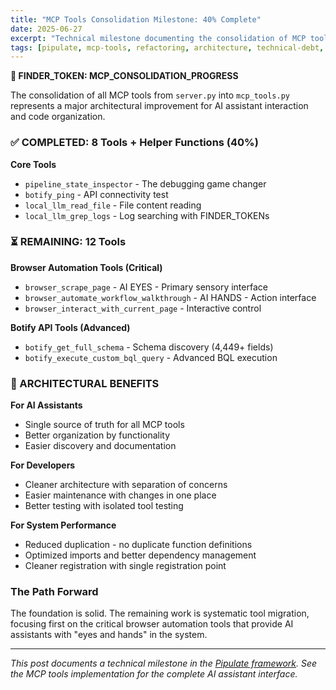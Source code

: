 ```yaml
---
title: "MCP Tools Consolidation Milestone: 40% Complete"
date: 2025-06-27
excerpt: "Technical milestone documenting the consolidation of MCP tools from server.py into mcp_tools.py for better organization and AI assistant interaction."
tags: [pipulate, mcp-tools, refactoring, architecture, technical-debt, ai-integration]
---
```


**🔧 FINDER_TOKEN: MCP_CONSOLIDATION_PROGRESS**

The consolidation of all MCP tools from `server.py` into `mcp_tools.py` represents a major architectural improvement for AI assistant interaction and code organization.

### ✅ COMPLETED: 8 Tools + Helper Functions (40%)

**Core Tools**
- `pipeline_state_inspector` - The debugging game changer
- `botify_ping` - API connectivity test
- `local_llm_read_file` - File content reading
- `local_llm_grep_logs` - Log searching with FINDER_TOKENs

### ⏳ REMAINING: 12 Tools

**Browser Automation Tools (Critical)**
- `browser_scrape_page` - AI EYES - Primary sensory interface
- `browser_automate_workflow_walkthrough` - AI HANDS - Action interface
- `browser_interact_with_current_page` - Interactive control

**Botify API Tools (Advanced)**
- `botify_get_full_schema` - Schema discovery (4,449+ fields)
- `botify_execute_custom_bql_query` - Advanced BQL execution

### 🚀 ARCHITECTURAL BENEFITS

**For AI Assistants**
- Single source of truth for all MCP tools
- Better organization by functionality
- Easier discovery and documentation

**For Developers**
- Cleaner architecture with separation of concerns
- Easier maintenance with changes in one place
- Better testing with isolated tool testing

**For System Performance**
- Reduced duplication - no duplicate function definitions
- Optimized imports and better dependency management
- Cleaner registration with single registration point

### The Path Forward

The foundation is solid. The remaining work is systematic tool migration, focusing first on the critical browser automation tools that provide AI assistants with "eyes and hands" in the system.

---

*This post documents a technical milestone in the [Pipulate framework](https://github.com/miklevin/pipulate). See the MCP tools implementation for the complete AI assistant interface.* 